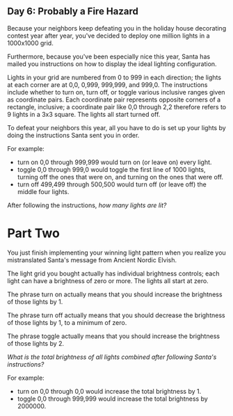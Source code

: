 Day 6: Probably a Fire Hazard 
---

Because your neighbors keep defeating you in the holiday house decorating contest year after year, you've decided to deploy one million lights in a 1000x1000 grid.

Furthermore, because you've been especially nice this year, Santa has mailed you instructions on how to display the ideal lighting configuration.

Lights in your grid are numbered from 0 to 999 in each direction; the lights at each corner are at 0,0, 0,999, 999,999, and 999,0. The instructions include whether to turn on, turn off, or toggle various inclusive ranges given as coordinate pairs. Each coordinate pair represents opposite corners of a rectangle, inclusive; a coordinate pair like 0,0 through 2,2 therefore refers to 9 lights in a 3x3 square. The lights all start turned off.

To defeat your neighbors this year, all you have to do is set up your lights by doing the instructions Santa sent you in order.

For example:

- turn on 0,0 through 999,999 would turn on (or leave on) every light.
- toggle 0,0 through 999,0 would toggle the first line of 1000 lights, turning off the ones that were on, and turning on the ones that were off.
- turn off 499,499 through 500,500 would turn off (or leave off) the middle four lights.

After following the instructions, *how many lights are lit?*

Part Two
===

You just finish implementing your winning light pattern when you realize you mistranslated Santa's message from Ancient Nordic Elvish.

The light grid you bought actually has individual brightness controls; each light can have a brightness of zero or more. The lights all start at zero.

The phrase turn on actually means that you should increase the brightness of those lights by 1.

The phrase turn off actually means that you should decrease the brightness of those lights by 1, to a minimum of zero.

The phrase toggle actually means that you should increase the brightness of those lights by 2.

*What is the total brightness of all lights combined after following Santa's instructions?*

For example:

- turn on 0,0 through 0,0 would increase the total brightness by 1.
- toggle 0,0 through 999,999 would increase the total brightness by 2000000.